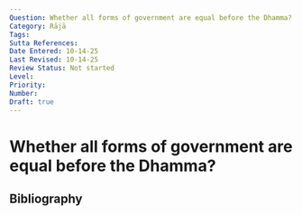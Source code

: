 ```yaml
---
Question: Whether all forms of government are equal before the Dhamma?
Category: Rājā
Tags: 
Sutta References: 
Date Entered: 10-14-25
Last Revised: 10-14-25
Review Status: Not started
Level: 
Priority: 
Number: 
Draft: true
---
```


# Whether all forms of government are equal before the Dhamma?

## Bibliography

<!-- 

Notes:



-->